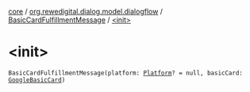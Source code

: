 [core](../../index.md) / [org.rewedigital.dialog.model.dialogflow](../index.md) / [BasicCardFulfillmentMessage](index.md) / [&lt;init&gt;](./-init-.md)

# &lt;init&gt;

`BasicCardFulfillmentMessage(platform: `[`Platform`](../-platform/index.md)`? = null, basicCard: `[`GoogleBasicCard`](../../org.rewedigital.dialog.model.google/-google-basic-card/index.md)`)`